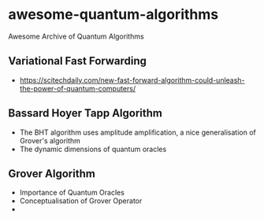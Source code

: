 # awesome-quantum-algorithms
Awesome Archive of Quantum Algorithms

## Variational Fast Forwarding
- https://scitechdaily.com/new-fast-forward-algorithm-could-unleash-the-power-of-quantum-computers/

## Bassard Hoyer Tapp Algorithm
- The BHT algorithm uses amplitude amplification, a nice generalisation of Grover's algorithm
- The dynamic dimensions of quantum oracles

## Grover Algorithm
- Importance of Quantum Oracles
- Conceptualisation of Grover Operator
- 
